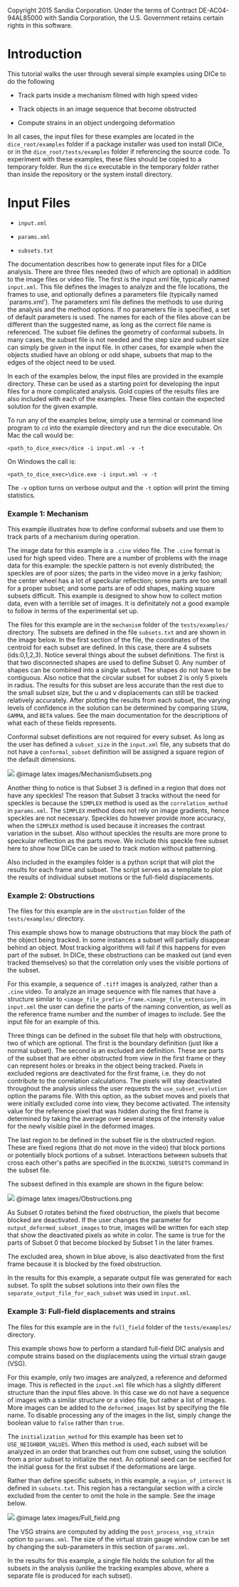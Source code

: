 Copyright 2015 Sandia Corporation.  Under the terms of Contract DE-AC04-94AL85000 with Sandia Corporation,
the U.S. Government retains certain rights in this software.

Introduction
============

This tutorial walks the user through several simple examples using DICe to do the following

- Track parts inside a mechanism filmed with high speed video

- Track objects in an image sequence that become obstructed

- Compute strains in an object undergoing deformation

In all cases, the input files for these examples are located in the `dice_root/examples` folder if a package installer was used ton install DICe, or in the `dice_root/tests/examples` folder if referencing the source code. To experiment with these examples, these files should be copied to a temporary folder. Run the `dice` executable in the temporary folder rather than inside the repository or the system install directory.

Input Files
===========

- `input.xml`

- `params.xml`

- `subsets.txt`

The documentation describes how to generate input files for a DICe analysis. There are three files needed (two of which are optional) in addition to the image files or video file. The first is the input xml file, typically named `input.xml`. This file defines the images to analyze and the file locations, the frames to use, and optionally defines a parameters file (typically named `params.xml'). The parameters xml file defines the methods to use during the analysis and the method options. If no parameters file is specified, a set of default parameters is used. The names for each of the files above can be different than the suggested name, as long as the correct file name is referenced. The subset file defines the geometry of conformal subsets. In many cases, the subset file is not needed and the step size and subset size can simply be given in the input file. In other cases, for example when the objects studied have an oblong or odd shape, subsets that map to the edges of the object need to be used.

In each of the examples below, the input files are provided in the example directory. These can be used as a starting point for developing the input files for a more complicated analysis. Gold copies of the results files are also included with each of the examples. These files contain the expected solution for the given example.

To run any of the examples below, simply use a terminal or command line program to `cd` into the example directory and run the dice executable. On Mac the call would be:

    <path_to_dice_exec>/dice -i input.xml -v -t

On Windows the call is:

    <path_to_dice_exec>\dice.exe -i input.xml -v -t

The `-v` option turns on verbose output and the `-t` option will print the timing statistics.

### Example 1: Mechanism

This example illustrates how to define conformal subsets and use them to track parts of a mechanism during operation.

The image data for this example is a `.cine` video file. The `.cine` format is used for high speed video. There are a number of problems with the image data for this example: the speckle pattern is not evenly distributed; the speckles are of poor sizes; the parts in the video move in a jerky fashion; the center wheel has a lot of speckular reflection; some parts are too small for a proper subset; and some parts are of odd shapes, making square subsets difficult. This example is designed to show how to collect motion data, even with a terrible set of images. It is definitately not a good example to follow in terms of the experimental set up.

The files for this example are in the `mechanism` folder of the `tests/examples/` directory. The subsets are defined in the file `subsets.txt` and are shown in the image below. In the first section of the file, the coordinates of the centroid for each subset are defined. In this case, there are 4 subsets (ids:0,1,2,3). Notice several things about the subset definitions. The first is that two disconnected shapes are used to define Subset 0. Any number of shapes can be combined into a single subset. The shapes do not have to be contiguous. Also notice that the circular subset for subset 2 is only 5 pixels in radius. The results for this subset are less accurate than the rest due to the small subset size, but the u and v displacements can still be tracked relatively accurately. After plotting the results from each subset, the varying levels of confidence in the solution can be determined by comparing `SIGMA`, `GAMMA`, and `BETA` values. See the main documentation for the descriptions of what each of these fields represents.

Conformal subset definitions are not required for every subset. As long as the user has defined a `subset_size` in the `input.xml` file, any subsets that do not have a `conformal_subset` definition will be assigned a square region of the default dimensions.

![](images/MechanismSubsets.png)
@image latex images/MechanismSubsets.png

Another thing to notice is that Subset 3 is defined in a region that does not have any speckles! The reason that Subset 3 tracks without the need for speckles is because the `SIMPLEX` method is used as the `correlation_method` in `params.xml`. The `SIMPLEX` method does not rely on image gradients, hence speckles are not necessary. Speckles do however provide more accuracy, when the `SIMPLEX` method is used because it increases the contrast variation in the subset. Also without speckles the results are more prone to speckular reflection as the parts move. We include this speckle free subset here to show how DICe can be used to track motion without patterning.

Also included in the examples folder is a python script that will plot the results for each frame and subset. The script serves as a template to plot the results of individual subset motions or the full-field displacements.

### Example 2: Obstructions

The files for this example are in the `obstruction` folder of the `tests/examples/` directory.

This example shows how to manage obstructions that may block the path of the object being tracked. In some instances a subset will partially disappear behind an object. Most tracking algorithms will fail if this happens for even part of the subset. In DICe, these obstructions can be masked out (and even tracked themselves) so that the correlation only uses the visible portions of the subset.

For this example, a sequence of `.tiff` images is analyzed, rather than a `.cine` video. To analyze an image sequence with file names that have a structure similar to `<image_file_prefix>_frame.<image_file_extension>`, in `input.xml` the user can define the parts of the naming convention, as well as the reference frame number and the number of images to include. See the input file for an example of this.

Three things can be defined in the subset file that help with obstructions, two of which are optional. The first is the boundary definition (just like a normal subset). The second is an excluded are definition. These are parts of the subset that are either obstructed from view in the first frame or they can represent holes or breaks in the object being tracked. Pixels in excluded regions are deactivated for the first frame, i.e. they do not contribute to the correlation calculations. The pixels will stay deactivated throughout the analysis unless the user requests the `use_subset_evolution` option the params file. With this option, as the subset moves and pixels that were initially excluded come into view, they become activated. The intensity value for the reference pixel that was hidden during the first frame is determined by taking the average over several steps of the intensity value for the newly visible pixel in the deformed images.

The last region to be defined in the subset file is the obstructed region. These are fixed regions (that do not move in the video) that block portions or potentially block portions of a subset. Interactions between subsets that cross each other's paths are specified in the `BLOCKING_SUBSETS` command in the subset file.

The subsest defined in this example are shown in the figure below:

![](images/Obstructions.png)
@image latex images/Obstructions.png

As Subset 0 rotates behind the fixed obstruction, the pixels that become blocked are deactivated. If the user changes the parameter for `output_deformed_subset_images` to true, images will be written for each step that show the deactivated pixels as white in color. The same is true for the parts of Subset 0 that become blocked by Subset 1 in the later frames.

The excluded area, shown in blue above, is also deactivated from the first frame because it is blocked by the fixed obstruction.

In the results for this example, a separate output file was generated for each subset. To split the subset solutions into their own files the `separate_output_file_for_each_subset` was used in `input.xml`.

### Example 3: Full-field displacements and strains

The files for this example are in the `full_field` folder of the `tests/examples/` directory.

This example shows how to perform a standard full-field DIC analysis and compute strains based on the displacements using the virtual strain gauge (VSG).

For this example, only two images are analyzed, a reference and deformed image. This is reflected in the `input.xml` file which has a slightly different structure than the input files above. In this case we do not have a sequence of images with a similar structure or a video file, but rather a list of images. More images can be added to the `deformed_images` list by specifying the file name. To disable processing any of the images in the list, simply change the boolean value to `false` rather than `true`.

The `initialization_method` for this example has been set to `USE_NEIGHBOR_VALUES`. When this method is used, each subset will be analyzed in an order that branches out from one subset, using the solution from a prior subset to initialize the next. An optional seed can be secified for the initial guess for the first subset if the deformations are large.

Rather than define specific subsets, in this example, a `region_of_interest` is defined in `subsets.txt`. This region has a rectangular section with a circle excluded from the center to omit the hole in the sample. See the image below.

![](images/Full_field.png)
@image latex images/Full_field.png

The VSG strains are computed by adding the `post_process_vsg_strain` option to `params.xml`. The size of the virtual strain gauge window can be set by changing the sub-parameters in this section of `params.xml`.

In the results for this example, a single file holds the solution for all the subsets in the analysis (unlike the tracking examples above, where a separate file is produced for each subset).